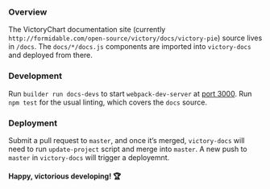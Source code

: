 ### Overview

The VictoryChart documentation site (currently `http://formidable.com/open-source/victory/docs/victory-pie`) source lives in `/docs`. The `docs/*/docs.js` components are imported into `victory-docs` and deployed from there.

### Development

Run `builder run docs-devs` to start `webpack-dev-server` at [port 3000](http://localhost:3000/). Run `npm test` for the usual linting, which covers the `docs` source.

### Deployment

Submit a pull request to `master`, and once it’s merged, `victory-docs` will need to run `update-project` script and merge into `master`. A new push to `master` in `victory-docs` will trigger a deployemnt.

#### Happy, victorious developing! :trophy:
